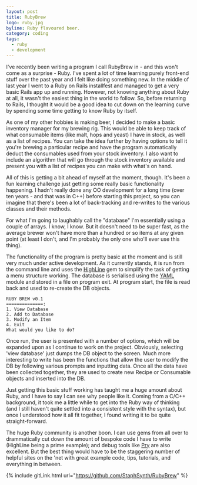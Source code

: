 ```yaml
---
layout: post
title: RubyBrew
logo: ruby.jpg
byline: Ruby flavoured beer.
category: coding
tags:
  - ruby
  - development
---
```


I've recently been writing a program I call RubyBrew in - and this won't come as a surprise - Ruby. I've spent a lot of time learning purely front-end stuff over the past year and I felt like doing something new. In the middle of last year I went to a Ruby on Rails installfest and managed to get a very basic Rails app up and running. However, not knowing anything about Ruby at all, it wasn't the easiest thing in the world to follow. So, before returning to Rails, I thought it would be a good idea to cut down on the learning curve by spending some time getting to know Ruby by itself.

As one of my other hobbies is making beer, I decided to make a basic inventory manager for my brewing rig. This would be able to keep track of what consumable items (like malt, hops and yeast) I have in stock, as well as a list of recipes. You can take the idea further by having options to tell it you're brewing a particular recipe and have the program automatically deduct the consumables used from your stock inventory. I also want to include an algorithm that will go through the stock inventory available and present you with a list of recipes you can make with what's on hand.

All of this is getting a bit ahead of myself at the moment, though. It's been a fun learning challenge just getting some really basic functionality happening. I hadn't really done any OO development for a long time (over ten years - and that was in C++) before starting this project, so you can imagine that there's been a lot of back-tracking and re-writes to the various classes and their methods.

For what I'm going to laughably call the "database" I'm essentially using a couple of arrays. I know, I know. But it doesn't need to be super fast, as the average brewer won't have more than a hundred or so items at any given point (at least I don't, and I'm probably the only one who'll ever use this thing).

The functionality of the program is pretty basic at the moment and is still very much under active development. As it currently stands, it is run from the command line and uses the [HighLine](https://github.com/JEG2/highline) gem to simplify the task of getting a menu structure working. The database is serialised using the [YAML](https://ruby-doc.org/stdlib-2.1.0/libdoc/yaml/rdoc/YAML.html) module and stored in a file on program exit. At program start, the file is read back and used to re-create the DB objects.

```
RUBY BREW v0.1
==============:
1. View Database
2. Add to Database
3. Modify an Item
4. Exit
What would you like to do?
```
Once run, the user is presented with a number of options, which will be expanded upon as I continue to work on the project. Obviously, selecting 'view database' just dumps the DB object to the screen. Much more interesting to write has been the functions that allow the user to modify the DB by following various prompts and inputting data. Once all the data have been collected together, they are used to create new Recipe or Consumable objects and inserted into the DB.

Just getting this basic stuff working has taught me a huge amount about Ruby, and I have to say I can see why people like it. Coming from a C/C++ background, it took me a little while to get into the Ruby way of thinking (and I still haven't quite settled into a consistent style with the syntax), but once I understood how it all fit together, I found writing it to be quite straight-forward.

The huge Ruby community is another boon. I can use gems from all over to drammatically cut down the amount of bespoke code I have to write (HighLine being a prime example); and debug tools like [Pry](https://github.com/pry/pry) are also excellent. But the best thing would have to be the staggering number of helpful sites on the 'net with great example code, tips, tutorials, and everything in between.

{% include gitLink.html url="https://github.com/StaphSynth/RubyBrew" %}
